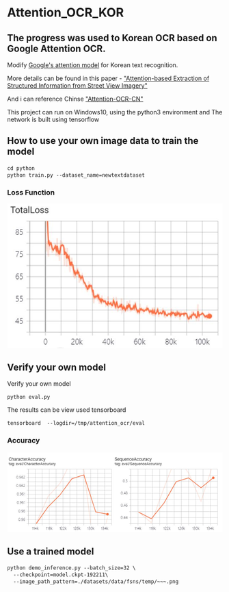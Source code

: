 # Attention_OCR_KOR

## The progress was used to Korean OCR based on Google Attention OCR.

Modify [Google's attention model](https://github.com/tensorflow/models/tree/master/research/attention_ocr) for Korean text recognition.

More details can be found in this paper - ["Attention-based Extraction of Structured Information from Street View Imagery"](https://arxiv.org/abs/1704.03549)

And i can reference Chinse ["Attention-OCR-CN"](https://github.com/A-bone1/Attention-ocr-Chinese-Version)

This project can run on Windows10, using the python3 environment and The network is built using tensorflow


## How to use your own image data to train the model
```
cd python
python train.py --dataset_name=newtextdataset
```

### Loss Function
![image](./image/total_loss.JPG)

  
## Verify your own model
Verify your own model
```
python eval.py
```
The results can be view used tensorboard
```
tensorboard  --logdir=/tmp/attention_ocr/eval
```

### Accuracy
![image](./image/Accuracy.JPG)

## Use a trained model
```
python demo_inference.py --batch_size=32 \
  --checkpoint=model.ckpt-192211\
  --image_path_pattern=./datasets/data/fsns/temp/~~~.png
```












